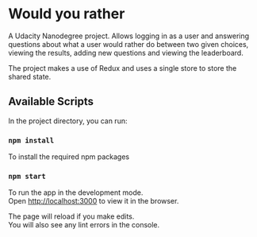 # Would you rather

A Udacity Nanodegree project. 
Allows logging in as a user and answering questions about what a user would rather do between two given choices, viewing the results, adding new questions and viewing the leaderboard. 

The project makes a use of Redux and uses a single store to store the shared state. 

## Available Scripts

In the project directory, you can run:

### `npm install`
To install the required npm packages

### `npm start`

To run the app in the development mode.\
Open [http://localhost:3000](http://localhost:3000) to view it in the browser.

The page will reload if you make edits.\
You will also see any lint errors in the console.
